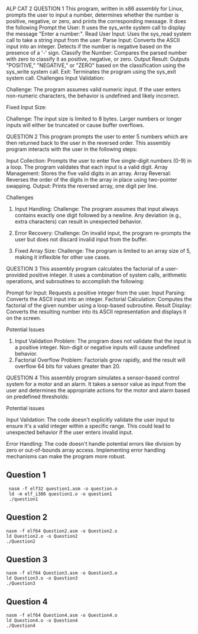 ALP CAT 2
QUESTION 1
This program, written in x86 assembly for Linux, prompts the user to input a number, determines whether the number is positive, negative, or zero, and prints the corresponding message. It does the following
Prompt the User: It uses the sys_write system call to display the message "Enter a number:".
Read User Input: Uses the sys_read system call to take a string input from the user.
Parse Input:
Converts the ASCII input into an integer.
Detects if the number is negative based on the presence of a '-' sign.
Classify the Number: Compares the parsed number with zero to classify it as positive, negative, or zero.
Output Result: Outputs "POSITIVE," "NEGATIVE," or "ZERO" based on the classification using the sys_write system call.
Exit: Terminates the program using the sys_exit system call.
Challenges 
Input Validation:

Challenge: The program assumes valid numeric input. If the user enters non-numeric characters, the behavior is undefined and likely incorrect.

Fixed Input Size:

Challenge: The input size is limited to 8 bytes. Larger numbers or longer inputs will either be truncated or cause buffer overflows.

QUESTION 2
This program prompts the user to enter 5 numbers which are then returned back to the user in the reversed order.
This assembly program interacts with the user in the following steps:

Input Collection: Prompts the user to enter five single-digit numbers (0-9) in a loop. The program validates that each input is a valid digit.
Array Management: Stores the five valid digits in an array.
Array Reversal: Reverses the order of the digits in the array in place using two-pointer swapping.
Output: Prints the reversed array, one digit per line.

Challenges 
1. Input Handling:
Challenge: The program assumes that input always contains exactly one digit followed by a newline. Any deviation (e.g., extra characters) can result in unexpected behavior.

2. Error Recovery:
Challenge: On invalid input, the program re-prompts the user but does not discard invalid input from the buffer.

3. Fixed Array Size:
Challenge: The program is limited to an array size of 5, making it inflexible for other use cases.

QUESTION 3
This assembly program calculates the factorial of a user-provided positive integer. It uses a combination of system calls, arithmetic operations, and subroutines to accomplish the following:

Prompt for Input: Requests a positive integer from the user.
Input Parsing: Converts the ASCII input into an integer.
Factorial Calculation: Computes the factorial of the given number using a loop-based subroutine.
Result Display: Converts the resulting number into its ASCII representation and displays it on the screen.

Potential Issues 
1. Input Validation
Problem: The program does not validate that the input is a positive integer. Non-digit or negative inputs will cause undefined behavior.
2. Factorial Overflow
Problem: Factorials grow rapidly, and the result will overflow 64 bits for values greater than 20.

QUESTION 4
This assembly program simulates a sensor-based control system for a motor and an alarm. It takes a sensor value as input from the user and determines the appropriate actions for the motor and alarm based on predefined thresholds:

Potential issues

Input Validation:
The code doesn't explicitly validate the user input to ensure it's a valid integer within a specific range. This could lead to unexpected behavior if the user enters invalid input.

Error Handling:
The code doesn't handle potential errors like division by zero or out-of-bounds array access. Implementing error handling mechanisms can make the program more robust.

## Question 1
```
 nasm -f elf32 question1.asm -o question.o
 ld -m elf_i386 question1.o -o question1
 ./question1
```
## Question 2
```
nasm -f elf64 Question2.asm -o Question2.o
ld Question2.o -o Question2
./Question2
```
## Question 3
```
nasm -f elf64 Question3.asm -o Question3.o
ld Question3.o -o Question3
./Question3
```
## Question 4
```
nasm -f elf64 Question4.asm -o Question4.o
ld Question4.o -o Question4
./Question4
```
